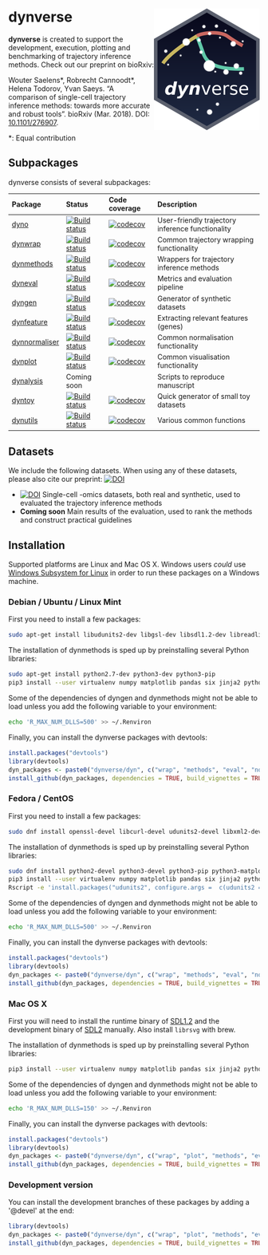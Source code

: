 
<!-- README.md is generated from README.Rmd. Please edit that file -->
dynverse <img src="docs/logo.png" align="right" />
==================================================

**dynverse** is created to support the development, execution, plotting and benchmarking of trajectory inference methods. Check out our preprint on bioRxiv:

Wouter Saelens\*, Robrecht Cannoodt\*, Helena Todorov, Yvan Saeys. “A comparison of single-cell trajectory inference methods: towards more accurate and robust tools”. bioRxiv (Mar. 2018). DOI: [10.1101/276907](https://doi.org/10.1101/276907).

\*: Equal contribution

Subpackages
-----------

dynverse consists of several subpackages:

| Package                                                    | Status                                                                                                                          | Code coverage                                                                                                                          | Description                                      |
|:-----------------------------------------------------------|:--------------------------------------------------------------------------------------------------------------------------------|:---------------------------------------------------------------------------------------------------------------------------------------|:-------------------------------------------------|
| [dyno](https://github.com/dynverse/dyno)                   | [![Build status](https://travis-ci.org/dynverse/dyno.svg?branch=master)](https://travis-ci.org/dynverse/dyno)                   | [![codecov](https://codecov.io/gh/dynverse/dyno/branch/master/graph/badge.svg)](https://codecov.io/gh/dynverse/dyno)                   | User-friendly trajectory inference functionality |
| [dynwrap](https://github.com/dynverse/dynwrap)             | [![Build status](https://travis-ci.org/dynverse/dynwrap.svg?branch=master)](https://travis-ci.org/dynverse/dynwrap)             | [![codecov](https://codecov.io/gh/dynverse/dynwrap/branch/master/graph/badge.svg)](https://codecov.io/gh/dynverse/dynwrap)             | Common trajectory wrapping functionality         |
| [dynmethods](https://github.com/dynverse/dynmethods)       | [![Build status](https://travis-ci.org/dynverse/dynmethods.svg?branch=master)](https://travis-ci.org/dynverse/dynmethods)       | [![codecov](https://codecov.io/gh/dynverse/dynmethods/branch/master/graph/badge.svg)](https://codecov.io/gh/dynverse/dynmethods)       | Wrappers for trajectory inference methods        |
| [dyneval](https://github.com/dynverse/dyneval)             | [![Build status](https://travis-ci.org/dynverse/dyneval.svg?branch=master)](https://travis-ci.org/dynverse/dyneval)             | [![codecov](https://codecov.io/gh/dynverse/dyneval/branch/master/graph/badge.svg)](https://codecov.io/gh/dynverse/dyneval)             | Metrics and evaluation pipeline                  |
| [dyngen](https://github.com/dynverse/dyngen)               | [![Build status](https://travis-ci.org/dynverse/dyngen.svg?branch=master)](https://travis-ci.org/dynverse/dyngen)               | [![codecov](https://codecov.io/gh/dynverse/dyngen/branch/master/graph/badge.svg)](https://codecov.io/gh/dynverse/dyngen)               | Generator of synthetic datasets                  |
| [dynfeature](https://github.com/dynverse/dynfeature)       | [![Build status](https://travis-ci.org/dynverse/dynfeature.svg?branch=master)](https://travis-ci.org/dynverse/dynfeature)       | [![codecov](https://codecov.io/gh/dynverse/dynfeature/branch/master/graph/badge.svg)](https://codecov.io/gh/dynverse/dynfeature)       | Extracting relevant features (genes)             |
| [dynnormaliser](https://github.com/dynverse/dynnormaliser) | [![Build status](https://travis-ci.org/dynverse/dynnormaliser.svg?branch=master)](https://travis-ci.org/dynverse/dynnormaliser) | [![codecov](https://codecov.io/gh/dynverse/dynnormaliser/branch/master/graph/badge.svg)](https://codecov.io/gh/dynverse/dynnormaliser) | Common normalisation functionality               |
| [dynplot](https://github.com/dynverse/dynplot)             | [![Build status](https://travis-ci.org/dynverse/dynplot.svg?branch=master)](https://travis-ci.org/dynverse/dynplot)             | [![codecov](https://codecov.io/gh/dynverse/dynplot/branch/master/graph/badge.svg)](https://codecov.io/gh/dynverse/dynplot)             | Common visualisation functionality               |
| [dynalysis](https://github.com/dynverse/dynalysis)         | Coming soon                                                                                                                     |                                                                                                                                        | Scripts to reproduce manuscript                  |
| [dyntoy](https://github.com/dynverse/dyntoy)               | [![Build status](https://travis-ci.org/dynverse/dyntoy.svg?branch=master)](https://travis-ci.org/dynverse/dyntoy)               | [![codecov](https://codecov.io/gh/dynverse/dyntoy/branch/master/graph/badge.svg)](https://codecov.io/gh/dynverse/dyntoy)               | Quick generator of small toy datasets            |
| [dynutils](https://github.com/dynverse/dynutils)           | [![Build status](https://travis-ci.org/dynverse/dynutils.svg?branch=master)](https://travis-ci.org/dynverse/dynutils)           | [![codecov](https://codecov.io/gh/dynverse/dynutils/branch/master/graph/badge.svg)](https://codecov.io/gh/dynverse/dynutils)           | Various common functions                         |

Datasets
--------

We include the following datasets. When using any of these datasets, please also cite our preprint: [![DOI](https://zenodo.org/badge/DOI/10.1101/276907.svg)](https://doi.org/10.1101/276907)

-   [![DOI](https://zenodo.org/badge/DOI/10.5281/zenodo.1211533.svg)](https://doi.org/10.5281/zenodo.1211533) Single-cell -omics datasets, both real and synthetic, used to evaluated the trajectory inference methods
-   **Coming soon** Main results of the evaluation, used to rank the methods and construct practical guidelines

Installation
------------

Supported platforms are Linux and Mac OS X. Windows users *could* use [Windows Subsystem for Linux](https://docs.microsoft.com/en-us/windows/wsl/install-win10) in order to run these packages on a Windows machine.

### Debian / Ubuntu / Linux Mint

First you need to install a few packages:

``` bash
sudo apt-get install libudunits2-dev libgsl-dev libsdl1.2-dev libreadline-dev imagemagick libfftw3-dev libudunits2-dev librsvg2-dev -y
```

The installation of dynmethods is sped up by preinstalling several Python libraries:

``` bash
sudo apt-get install python2.7-dev python3-dev python3-pip
pip3 install --user virtualenv numpy matplotlib pandas six jinja2 python-dateutil pytz pyparsing cycler tqdm python-igraph rpy2 Cython scipy statsmodels sklearn seaborn h5py anndata
```

Some of the dependencies of dyngen and dynmethods might not be able to load unless you add the following variable to your environment:

``` bash
echo 'R_MAX_NUM_DLLS=500' >> ~/.Renviron
```

Finally, you can install the dynverse packages with devtools:

``` r
install.packages("devtools")
library(devtools)
dyn_packages <- paste0("dynverse/dyn", c("wrap", "methods", "eval", "normaliser", "toy", "gen", "plot"))
install_github(dyn_packages, dependencies = TRUE, build_vignettes = TRUE)
```

### Fedora / CentOS

First you need to install a few packages:

``` bash
sudo dnf install openssl-devel libcurl-devel udunits2-devel libxml2-devel gsl-devel SDL2-devel readline-devel ImageMagick-c++-devel SDL-devel openblas-devel lapack-devel librsvg2-devel
```

The installation of dynmethods is sped up by preinstalling several Python libraries:

``` bash
sudo dnf install python2-devel python3-devel python3-pip python3-matplotlib-tk
pip3 install --user virtualenv numpy matplotlib pandas six jinja2 python-dateutil pytz pyparsing cycler tqdm python-igraph rpy2 Cython scipy statsmodels sklearn seaborn h5py anndata
Rscript -e 'install.packages("udunits2", configure.args =  c(udunits2 = '--with-udunits2-include=/usr/include/udunits2'))'
```

Some of the dependencies of dyngen and dynmethods might not be able to load unless you add the following variable to your environment:

``` bash
echo 'R_MAX_NUM_DLLS=500' >> ~/.Renviron
```

Finally, you can install the dynverse packages with devtools:

``` r
install.packages("devtools")
library(devtools)
dyn_packages <- paste0("dynverse/dyn", c("wrap", "methods", "eval", "normaliser", "toy", "gen", "plot"))
install_github(dyn_packages, dependencies = TRUE, build_vignettes = TRUE)
```

### Mac OS X

First you will need to install the runtime binary of [SDL1.2](https://www.libsdl.org/download-1.2.php) and the development binary of [SDL2](https://www.libsdl.org/download-2.0.php) manually. Also install `librsvg` with brew.

The installation of dynmethods is sped up by preinstalling several Python libraries:

``` bash
pip3 install --user virtualenv numpy matplotlib pandas six jinja2 python-dateutil pytz pyparsing cycler tqdm python-igraph rpy2 Cython scipy statsmodels sklearn seaborn h5py anndata
```

Some of the dependencies of dyngen and dynmethods might not be able to load unless you add the following variable to your environment:

``` bash
echo 'R_MAX_NUM_DLLS=150' >> ~/.Renviron
```

Finally, you can install the dynverse packages with devtools:

``` r
install.packages("devtools")
library(devtools)
dyn_packages <- paste0("dynverse/dyn", c("wrap", "plot", "methods", "eval", "feature", "guidelines", "normaliser", "toy", "gen", "o"))
install_github(dyn_packages, dependencies = TRUE, build_vignettes = TRUE)
```

### Development version

You can install the development branches of these packages by adding a '@devel' at the end:

``` r
library(devtools)
dyn_packages <- paste0("dynverse/dyn", c("wrap", "plot", "methods", "eval", "feature", "guidelines", "normaliser", "toy", "gen", "o"), "@devel")
install_github(dyn_packages, dependencies = TRUE, build_vignettes = TRUE)
```
